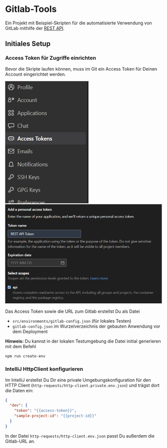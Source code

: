 # Gitlab-Tools

Ein Projekt mit Beispiel-Skripten für die automatisierte Verwendung von GitLab mithilfe der [REST API](https://docs.gitlab.com/ee/api/).

## Initiales Setup

### Access Token für Zugriffe einrichten

Bevor die Skripte laufen können, muss im Git ein Access Token für Deinen Account eingerichtet werden.

![img.png](doc/img.png)
![img_1.png](doc/img_1.png)

Das Access Token sowie die URL zum Gitlab erstellst Du als Datei
- `src/environments/gitlab-config.json` (für lokales Testen)
- `gitlab-config.json` im Wurzelverzeichnis der gebauten Anwendung vor dem Deployment

**Hinweis:** Du kannst in der lokalen Testumgebung die Datei initial generieren mit dem Befehl

```bash
npm run create-env
```

### IntelliJ HttpClient konfigurieren

Im IntelliJ erstellst Du Dir eine private Umgebungskonfiguration für den HTTP Client (`http-requests/http-client.private.env.json`) und trägst dort die Daten ein:

```json
{
  "dev": {
    "token": "{{access-token}}",
    "sample-project-id": "{{project-id}}"
  }
}
```

In der Datei `http-requests/http-client.env.json` passt Du außerdem die Gitlab-URL an.
